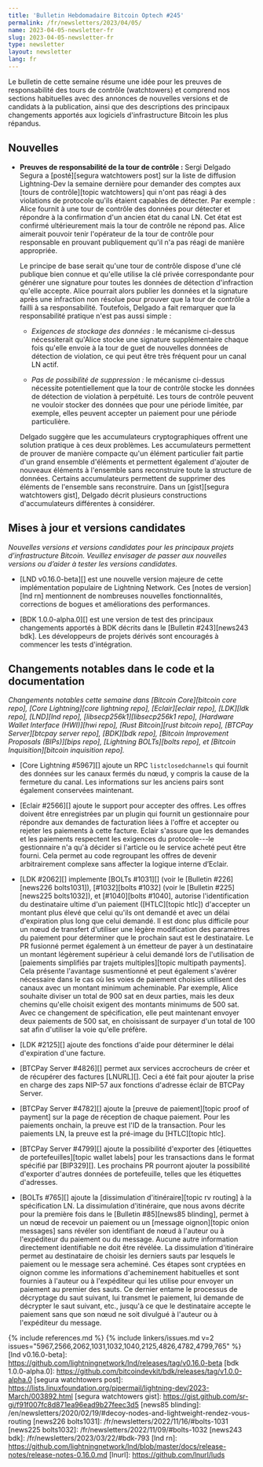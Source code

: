 ```yaml
---
title: 'Bulletin Hebdomadaire Bitcoin Optech #245'
permalink: /fr/newsletters/2023/04/05/
name: 2023-04-05-newsletter-fr
slug: 2023-04-05-newsletter-fr
type: newsletter
layout: newsletter
lang: fr
---
```

Le bulletin de cette semaine résume une idée pour les preuves de responsabilité
des tours de contrôle (watchtowers) et comprend nos sections habituelles avec des annonces de nouvelles
versions et de candidats à la publication, ainsi que des descriptions des principaux
changements apportés aux logiciels d'infrastructure Bitcoin les plus répandus.

## Nouvelles

- **Preuves de responsabilité de la tour de contrôle :** Sergi Delgado Segura a
  [posté][segura watchtowers post] sur la liste de diffusion Lightning-Dev
  la semaine dernière pour demander des comptes aux [tours de contrôle][topic watchtowers]
  qui n'ont pas réagi à des violations de protocole qu'ils étaient capables
  de détecter. Par exemple : Alice fournit à une tour de contrôle des données pour
  détecter et répondre à la confirmation d'un ancien état du canal LN.
  Cet état est confirmé ultérieurement mais la tour de contrôle ne répond pas. Alice
  aimerait pouvoir tenir l'opérateur de la tour de contrôle pour responsable en
  prouvant publiquement qu'il n'a pas réagi de manière appropriée.

  Le principe de base serait qu'une tour de contrôle dispose d'une clé publique
  bien connue et qu'elle utilise la clé privée correspondante pour générer
  une signature pour toutes les données de détection d'infraction qu'elle
  accepte. Alice pourrait alors publier les données et la signature après
  une infraction non résolue pour prouver que la tour de contrôle a failli à sa
  responsabilité. Toutefois, Delgado a fait remarquer que la responsabilité
  pratique n'est pas aussi simple :

  - *Exigences de stockage des données :* le mécanisme ci-dessus nécessiterait
    qu'Alice stocke une signature supplémentaire chaque fois qu'elle envoie à
    la tour de guet de nouvelles données de détection de violation, ce qui peut
    être très fréquent pour un canal LN actif.

  - *Pas de possibilité de suppression :* le mécanisme ci-dessus nécessite
    potentiellement que la tour de contrôle stocke les données de détection
    de violation à perpétuité. Les tours de contrôle peuvent ne vouloir stocker
    des données que pour une période limitée, par exemple, elles peuvent accepter
    un paiement pour une période particulière.

  Delgado suggère que les accumulateurs cryptographiques offrent une solution pratique
  à ces deux problèmes. Les accumulateurs permettent de prouver de manière compacte
  qu'un élément particulier fait partie d'un grand ensemble d'éléments et permettent
  également d'ajouter de nouveaux éléments à l'ensemble sans reconstruire toute la
  structure de données. Certains accumulateurs permettent de supprimer des éléments
  de l'ensemble sans reconstruire. Dans un [gist][segura watchtowers gist], Delgado
  décrit plusieurs constructions d'accumulateurs différentes à considérer.

## Mises à jour et versions candidates

*Nouvelles versions et versions candidates pour les principaux projets d’infrastructure
Bitcoin. Veuillez envisager de passer aux nouvelles versions ou d’aider à tester
les versions candidates.*

- [LND v0.16.0-beta][] est une nouvelle version majeure de cette implémentation populaire
  de Lightning Network. Ces [notes de version][lnd rn] mentionnent de nombreuses nouvelles
  fonctionnalités, corrections de bogues et améliorations des performances.

- [BDK 1.0.0-alpha.0][] est une version de test des principaux changements apportés à BDK
  décrits dans le [Bulletin #243][news243 bdk]. Les développeurs de projets dérivés sont
  encouragés à commencer les tests d'intégration.

## Changements notables dans le code et la documentation

*Changements notables cette semaine dans [Bitcoin Core][bitcoin core repo], [Core
Lightning][core lightning repo], [Eclair][eclair repo], [LDK][ldk repo],
[LND][lnd repo], [libsecp256k1][libsecp256k1 repo], [Hardware Wallet
Interface (HWI)][hwi repo], [Rust Bitcoin][rust bitcoin repo], [BTCPay
Server][btcpay server repo], [BDK][bdk repo], [Bitcoin Improvement
Proposals (BIPs)][bips repo], [Lightning BOLTs][bolts repo], et
[Bitcoin Inquisition][bitcoin inquisition repo].*

- [Core Lightning #5967][] ajoute un RPC `listclosedchannels` qui fournit des données sur
  les canaux fermés du nœud, y compris la cause de la fermeture du canal. Les informations
  sur les anciens pairs sont également conservées maintenant.

- [Eclair #2566][] ajoute le support pour accepter des offres. Les offres doivent être
  enregistrées par un plugin qui fournit un gestionnaire pour répondre aux demandes de
  facturation liées à l'offre et accepter ou rejeter les paiements à cette facture. Eclair
  s'assure que les demandes et les paiements respectent les exigences du protocole---le
  gestionnaire n'a qu'à décider si l'article ou le service acheté peut être fourni. Cela
  permet au code regroupant les offres de devenir arbitrairement complexe
  sans affecter la logique interne d’Eclair.

- [LDK #2062][] implemente [BOLTs #1031][] (voir le [Bulletin
  #226][news226 bolts1031]), [#1032][bolts #1032] (voir le [Bulletin
  #225][news225 bolts1032]), et [#1040][bolts #1040], autorise
  l'identification du destinataire ultime d'un paiement ([HTLC][topic
  htlc]) d'accepter un montant plus élevé que celui qu'ils ont demandé
  et avec un délai d'expiration plus long que celui demandé.
  Il est donc plus difficile pour un nœud de transfert d'utiliser une
  légère modification des paramètres du paiement pour déterminer que le
  prochain saut est le destinataire. Le PR fusionné permet également à un
  émetteur de payer à un destinataire un montant légèrement supérieur à
  celui demandé lors de l'utilisation de [paiements simplifiés par trajets
  multiples][topic multipath payments]. Cela présente l'avantage
  susmentionné et peut également s'avérer nécessaire dans le cas où les
  voies de paiement choisies utilisent des canaux avec un montant minimum
  acheminable. Par exemple, Alice souhaite diviser un total de 900 sat en
  deux parties, mais les deux chemins qu'elle choisit exigent des montants
  minimums de 500 sat. Avec ce changement de spécification, elle peut
  maintenant envoyer deux paiements de 500 sat, en choisissant de surpayer
  d'un total de 100 sat afin d'utiliser la voie qu'elle préfère.

- [LDK #2125][] ajoute des fonctions d'aide pour déterminer le délai
  d'expiration d'une facture.

- [BTCPay Server #4826][] permet aux services accrocheurs de créer et de
  récupérer des factures [LNURL][]. Ceci a été fait pour ajouter la prise
  en charge des zaps NIP-57 aux fonctions d'adresse éclair de BTCPay Server.

- [BTCPay Server #4782][] ajoute la [preuve de paiement][topic proof of payment]
  sur la page de réception de chaque paiement. Pour les paiements onchain,
  la preuve est l'ID de la transaction. Pour les paiements LN, la preuve
  est la pré-image du [HTLC][topic htlc].

- [BTCPay Server #4799][] ajoute la possibilité d'exporter des [étiquettes
  de portefeuilles][topic wallet labels] pour les transactions dans le format
  spécifié par [BIP329][]. Les prochains PR pourront ajouter la possibilité
  d'exporter d'autres données de portefeuille, telles que les étiquettes d'adresses.

- [BOLTs #765][] ajoute la [dissimulation d'itinéraire][topic rv routing]
  à la spécification LN. La dissimulation d'itinéraire, que nous avons décrite
  pour la première fois dans le [Bulletin #85][news85 blinding], permet à un
  nœud de recevoir un paiement ou un [message oignon][topic onion messages]
  sans révéler son identifiant de nœud à l'auteur ou à l'expéditeur du paiement
  ou du message. Aucune autre information directement identifiable ne doit être
  révélée. La dissimulation d'itinéraire permet au destinataire de choisir les
  derniers sauts par lesquels le paiement ou le message sera acheminé. Ces étapes
  sont cryptées en oignon comme les informations d'acheminement habituelles et
  sont fournies à l'auteur ou à l'expéditeur qui les utilise pour envoyer un
  paiement au premier des sauts. Ce dernier entame le processus de décryptage
  du saut suivant, lui transmet le paiement, lui demande de décrypter le saut
  suivant, etc., jusqu'à ce que le destinataire accepte le paiement sans que
  son nœud ne soit divulgué à l'auteur ou à l'expéditeur du message.

{% include references.md %}
{% include linkers/issues.md v=2 issues="5967,2566,2062,1031,1032,1040,2125,4826,4782,4799,765" %}
[lnd v0.16.0-beta]: https://github.com/lightningnetwork/lnd/releases/tag/v0.16.0-beta
[bdk 1.0.0-alpha.0]: https://github.com/bitcoindevkit/bdk/releases/tag/v1.0.0-alpha.0
[segura watchtowers post]: https://lists.linuxfoundation.org/pipermail/lightning-dev/2023-March/003892.html
[segura watchtowers gist]: https://gist.github.com/sr-gi/f91f007fc8d871ea96ead9b27feec3d5
[news85 blinding]: /en/newsletters/2020/02/19/#decoy-nodes-and-lightweight-rendez-vous-routing
[news226 bolts1031]: /fr/newsletters/2022/11/16/#bolts-1031
[news225 bolts1032]: /fr/newsletters/2022/11/09/#bolts-1032
[news243 bdk]: /fr/newsletters/2023/03/22/#bdk-793
[lnd rn]: https://github.com/lightningnetwork/lnd/blob/master/docs/release-notes/release-notes-0.16.0.md
[lnurl]: https://github.com/lnurl/luds
